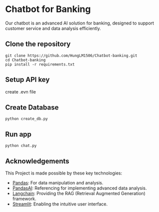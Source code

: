 # Chatbot for Banking
Our chatbot is an advanced AI solution for banking, designed to support customer service and data analysis efficiently.


## Clone the repository
```
git clone https://github.com/HungLM1506/Chatbot-banking.git
cd Chatbot-banking
pip install -r requirements.txt
```

## Setup API key 
create .evn file 

## Create Database
```
python create_db.py
```

## Run app
```
python chat.py
```

## Acknowledgements
This Project is made possible by these key technologies:
-   [Pandas](https://pandas.pydata.org/): For data manipulation and analysis.
-   [PandasAI](https://github.com/gventuri/pandas-ai): Referencing for implementing advanced data analysis.
-   [Langchain](https://www.langchain.com/): Providing the RAG (Retrieval Augmented Generation) framework.
-   [Streamlit](https://streamlit.io/): Enabling the intuitive user interface.
